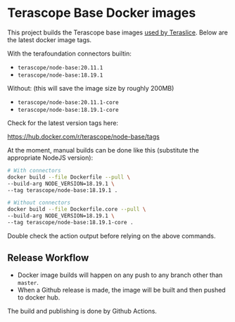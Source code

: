 # Terascope Base Docker images

This project builds the Terascope base images [used by Teraslice](https://github.com/terascope/teraslice/blob/master/Dockerfile#L1).  Below are the latest docker image tags.

With the terafoundation connectors builtin:

- `terascope/node-base:20.11.1`
- `terascope/node-base:18.19.1`

Without: (this will save the image size by roughly 200MB)

- `terascope/node-base:20.11.1-core`
- `terascope/node-base:18.19.1-core`

Check for the latest version tags here:

https://hub.docker.com/r/terascope/node-base/tags

At the moment, manual builds can be done like this (substitute the appropriate
NodeJS version):

```bash
# With connectors
docker build --file Dockerfile --pull \
--build-arg NODE_VERSION=18.19.1 \
--tag terascope/node-base:18.19.1 .

# Without connectors
docker build --file Dockerfile.core --pull \
--build-arg NODE_VERSION=18.19.1 \
--tag terascope/node-base:18.19.1-core .
```

Double check the action output before relying on the above commands.

## Release Workflow

- Docker image builds will happen on any push to any branch other than `master`.
- When a Github release is made, the image will be built and then pushed to
docker hub.

The build and publishing is done by Github Actions.
